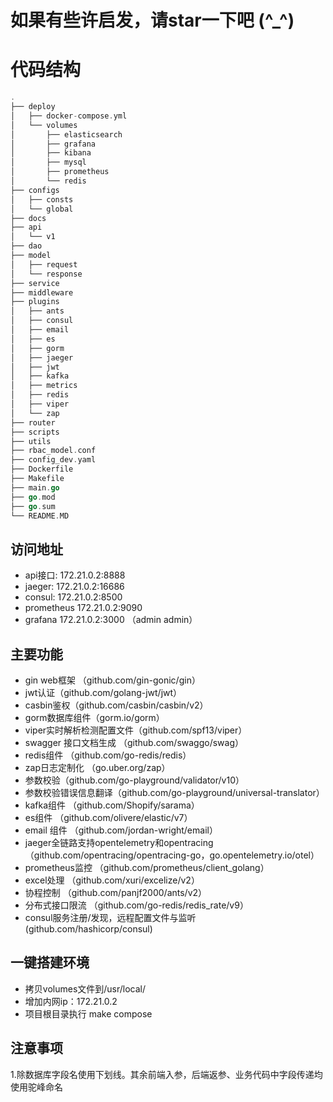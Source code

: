 # 如果有些许启发，请star一下吧 (^_^)
# 代码结构
``` go
.
├── deploy
│   ├── docker-compose.yml
│   └── volumes
│       ├── elasticsearch
│       ├── grafana
│       ├── kibana
│       ├── mysql
│       ├── prometheus
│       └── redis
├── configs
│   ├── consts
│   └── global
├── docs
├── api
│   └── v1
├── dao
├── model
│   ├── request
│   └── response
├── service
├── middleware
├── plugins
│   ├── ants
│   ├── consul
│   ├── email
│   ├── es
│   ├── gorm
│   ├── jaeger
│   ├── jwt
│   ├── kafka
│   ├── metrics
│   ├── redis
│   ├── viper
│   └── zap
├── router
├── scripts
├── utils
├── rbac_model.conf
├── config_dev.yaml
├── Dockerfile
├── Makefile
├── main.go
├── go.mod
├── go.sum
└── README.MD

```
## 访问地址
- api接口:      172.21.0.2:8888
- jaeger:       172.21.0.2:16686
- consul:       172.21.0.2:8500
- prometheus    172.21.0.2:9090
- grafana       172.21.0.2:3000 （admin admin）

## 主要功能
- gin web框架 （github.com/gin-gonic/gin）
- jwt认证（github.com/golang-jwt/jwt）
- casbin鉴权（github.com/casbin/casbin/v2）
- gorm数据库组件（gorm.io/gorm）
- viper实时解析检测配置文件（github.com/spf13/viper）
- swagger 接口文档生成 （github.com/swaggo/swag）
- redis组件 （github.com/go-redis/redis）
- zap日志定制化 （go.uber.org/zap）
- 参数校验（github.com/go-playground/validator/v10）
- 参数校验错误信息翻译（github.com/go-playground/universal-translator）
- kafka组件 （github.com/Shopify/sarama）
- es组件 （github.com/olivere/elastic/v7）
- email 组件 （github.com/jordan-wright/email）
- jaeger全链路支持opentelemetry和opentracing （github.com/opentracing/opentracing-go，go.opentelemetry.io/otel）
- prometheus监控 （github.com/prometheus/client_golang）
- excel处理 （github.com/xuri/excelize/v2）
- 协程控制 （github.com/panjf2000/ants/v2）
- 分布式接口限流 （github.com/go-redis/redis_rate/v9）
- consul服务注册/发现，远程配置文件与监听 (github.com/hashicorp/consul)

## 一键搭建环境
- 拷贝volumes文件到/usr/local/
- 增加内网ip：172.21.0.2
- 项目根目录执行 make compose

## 注意事项
1.除数据库字段名使用下划线。其余前端入参，后端返参、业务代码中字段传递均使用驼峰命名